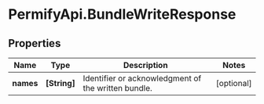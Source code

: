 # PermifyApi.BundleWriteResponse

## Properties

Name | Type | Description | Notes
------------ | ------------- | ------------- | -------------
**names** | **[String]** | Identifier or acknowledgment of the written bundle. | [optional] 


